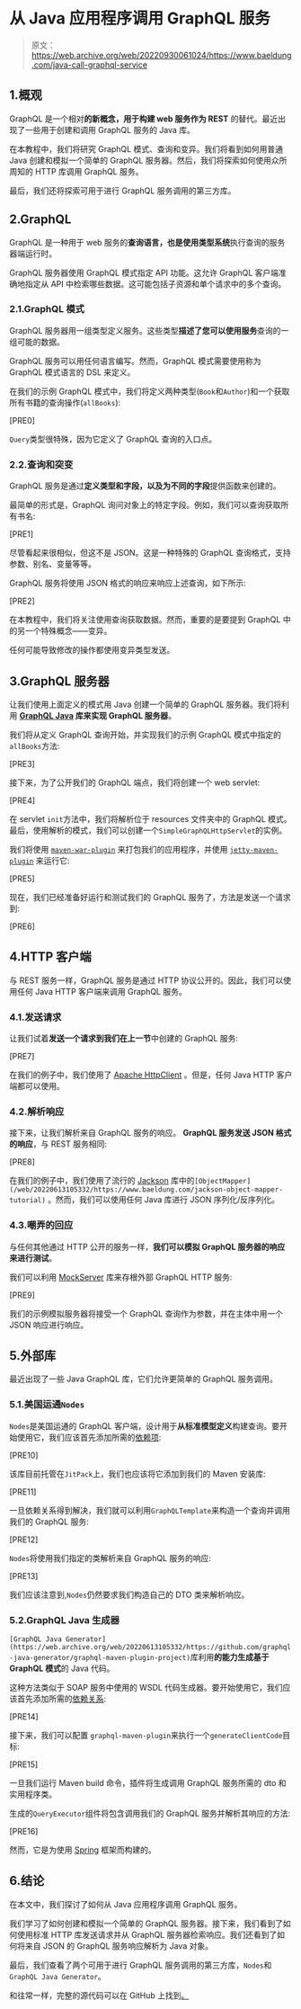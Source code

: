 # 从 Java 应用程序调用 GraphQL 服务

> 原文：<https://web.archive.org/web/20220930061024/https://www.baeldung.com/java-call-graphql-service>

## 1.概观

GraphQL 是一个相对**的新概念，用于构建 web 服务作为 REST** 的替代。最近出现了一些用于创建和调用 GraphQL 服务的 Java 库。

在本教程中，我们将研究 GraphQL 模式、查询和变异。我们将看到如何用普通 Java 创建和模拟一个简单的 GraphQL 服务器。然后，我们将探索如何使用众所周知的 HTTP 库调用 GraphQL 服务。

最后，我们还将探索可用于进行 GraphQL 服务调用的第三方库。

## 2.GraphQL

GraphQL 是一种用于 web 服务的**查询语言，也是使用类型系统**执行查询的服务器端运行时。

GraphQL 服务器使用 GraphQL 模式指定 API 功能。这允许 GraphQL 客户端准确地指定从 API 中检索哪些数据。这可能包括子资源和单个请求中的多个查询。

### 2.1.GraphQL 模式

GraphQL 服务器用一组类型定义服务。这些类型**描述了您可以使用服务**查询的一组可能的数据。

GraphQL 服务可以用任何语言编写。然而，GraphQL 模式需要使用称为 GraphQL 模式语言的 DSL 来定义。

在我们的示例 GraphQL 模式中，我们将定义两种类型(`Book`和`Author`)和一个获取所有书籍的查询操作(`allBooks`):

[PRE0]

`Query`类型很特殊，因为它定义了 GraphQL 查询的入口点。

### 2.2.查询和突变

GraphQL 服务是通过**定义类型和字段，以及为不同的字段**提供函数来创建的。

最简单的形式是，GraphQL 询问对象上的特定字段。例如，我们可以查询获取所有书名:

[PRE1]

尽管看起来很相似，但这不是 JSON。这是一种特殊的 GraphQL 查询格式，支持参数、别名、变量等等。

GraphQL 服务将使用 JSON 格式的响应来响应上述查询，如下所示:

[PRE2]

在本教程中，我们将关注使用查询获取数据。然而，重要的是要提到 GraphQL 中的另一个特殊概念——变异。

任何可能导致修改的操作都使用变异类型发送。

## 3.GraphQL 服务器

让我们使用上面定义的模式用 Java 创建一个简单的 GraphQL 服务器。我们将利用 **[GraphQL Java](https://web.archive.org/web/20220613105332/https://www.graphql-java.com/) 库来实现 GraphQL 服务器**。

我们将从定义 GraphQL 查询开始，并实现我们的示例 GraphQL 模式中指定的`allBooks`方法:

[PRE3]

接下来，为了公开我们的 GraphQL 端点，我们将创建一个 web servlet:

[PRE4]

在 servlet `init`方法中，我们将解析位于 resources 文件夹中的 GraphQL 模式。最后，使用解析的模式，我们可以创建一个`SimpleGraphQLHttpServlet`的实例。

我们将使用 [`maven-war-plugin`](https://web.archive.org/web/20220613105332/https://mvnrepository.com/artifact/org.apache.maven.plugins/maven-war-plugin) 来打包我们的应用程序，并使用 [`jetty-maven-plugin`](https://web.archive.org/web/20220613105332/https://mvnrepository.com/artifact/org.eclipse.jetty/jetty-maven-plugin) 来运行它:

[PRE5]

现在，我们已经准备好运行和测试我们的 GraphQL 服务了，方法是发送一个请求到:

[PRE6]

## 4.HTTP 客户端

与 REST 服务一样，GraphQL 服务是通过 HTTP 协议公开的。因此，我们可以使用任何 Java HTTP 客户端来调用 GraphQL 服务。

### 4.1.发送请求

让我们试着**发送一个请求到我们在上一节**中创建的 GraphQL 服务:

[PRE7]

在我们的例子中，我们使用了 [Apache HttpClient](/web/20220613105332/https://www.baeldung.com/httpclient4) 。但是，任何 Java HTTP 客户端都可以使用。

### 4.2.解析响应

接下来，让我们解析来自 GraphQL 服务的响应。 **GraphQL 服务发送 JSON 格式的响应**，与 REST 服务相同:

[PRE8]

在我们的例子中，我们使用了流行的 [Jackson](/web/20220613105332/https://www.baeldung.com/jackson-annotations) 库中的`[ObjectMapper](/web/20220613105332/https://www.baeldung.com/jackson-object-mapper-tutorial)` 。然而，我们可以使用任何 Java 库进行 JSON 序列化/反序列化。

### 4.3.嘲弄的回应

与任何其他通过 HTTP 公开的服务一样，**我们可以模拟 GraphQL 服务器的响应来进行测试**。

我们可以利用 [MockServer](/web/20220613105332/https://www.baeldung.com/mockserver) 库来存根外部 GraphQL HTTP 服务:

[PRE9]

我们的示例模拟服务器将接受一个 GraphQL 查询作为参数，并在主体中用一个 JSON 响应进行响应。

## 5.外部库

最近出现了一些 Java GraphQL 库，它们允许更简单的 GraphQL 服务调用。

### 5.1.美国运通`Nodes`

`Nodes`是美国运通的 GraphQL 客户端，设计用于**从标准模型定义**构建查询。要开始使用它，我们应该首先添加所需的[依赖项](https://web.archive.org/web/20220613105332/https://jitpack.io/p/americanexpress/nodes):

[PRE10]

该库目前托管在`JitPack`上，我们也应该将它添加到我们的 Maven 安装库:

[PRE11]

一旦依赖关系得到解决，我们就可以利用`GraphQLTemplate`来构造一个查询并调用我们的 GraphQL 服务:

[PRE12]

`Nodes`将使用我们指定的类解析来自 GraphQL 服务的响应:

[PRE13]

我们应该注意到,`Nodes`仍然要求我们构造自己的 DTO 类来解析响应。

### 5.2.GraphQL Java 生成器

`[GraphQL Java Generator](https://web.archive.org/web/20220613105332/https://github.com/graphql-java-generator/graphql-maven-plugin-project)`库利用**的能力生成基于 GraphQL 模式**的 Java 代码。

这种方法类似于 SOAP 服务中使用的 WSDL 代码生成器。要开始使用它，我们应该首先添加所需的[依赖关系](https://web.archive.org/web/20220613105332/https://search.maven.org/search?q=com.graphql-java-generator):

[PRE14]

接下来，我们可以配置 `graphql-maven-plugin`来执行一个`generateClientCode`目标:

[PRE15]

一旦我们运行 Maven build 命令，插件将生成调用 GraphQL 服务所需的 dto 和实用程序类。

生成的`QueryExecutor`组件将包含调用我们的 GraphQL 服务并解析其响应的方法:

[PRE16]

然而，它是为使用 [Spring](/web/20220613105332/https://www.baeldung.com/spring-tutorial) 框架而构建的。

## 6.结论

在本文中，我们探讨了如何从 Java 应用程序调用 GraphQL 服务。

我们学习了如何创建和模拟一个简单的 GraphQL 服务器。接下来，我们看到了如何使用标准 HTTP 库发送请求并从 GraphQL 服务器检索响应。我们还看到了如何将来自 JSON 的 GraphQL 服务响应解析为 Java 对象。

最后，我们查看了两个可用于进行 GraphQL 服务调用的第三方库，`Nodes`和`GraphQL Java Generator`。

和往常一样，完整的源代码可以在 GitHub 上找到[。](https://web.archive.org/web/20220613105332/https://github.com/eugenp/tutorials/tree/master/graphql-modules/graphql-java)